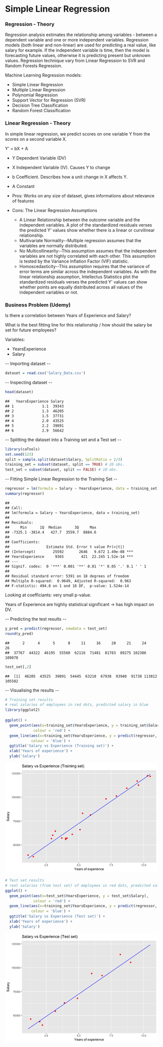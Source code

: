 # Simple Linear Regression


### Regression - Theory
Regression analysis estimates the relationship among variables - between a dependent variable and one or more independent variables.
Regression models (both linear and non-linear) are used for predicting a real value, like salary for example. If the independent variable is time, then the model is forecasting future values, otherwise it is predicting present but unknown values. Regression technique vary from Linear Regression to SVR and Random Forests Regression.

Machine Learning Regression models:

* Simple Linear Regression
* Multiple Linear Regression
* Polynomial Regression
* Support Vector for Regression (SVR)
* Decision Tree Classification
* Random Forest Classification

### Linear Regression - Theory

In simple linear regression, we predict scores on one variable Y from the scores on a second variable X. 

Y' = bX + A

* Y Dependent Variable (DV)
* X Independent Variable (IV). Causes Y to change
* b Coefficient. Describes how a unit change in X affects Y.
* A Constant

* Pros: Works on any size of dataset, gives informations about relevance of features
* Cons: The Linear Regression Assumptions
  * A Linear Relationship between the outcome variable and the independent variables.  A plot of the standardized residuals verses the predicted Y' values show whether there is a linear or curvilinear relationship.
  * Multivariate Normality--Multiple regression assumes that the variables are normally distributed.
  * No Multicollinearity--This assumption assumes that the independent variables are not highly correlated with each other.  This assumption is tested by the Variance Inflation Factor (VIF) statistic.
  * Homoscedasticity--This assumption requires that the variance of error terms are similar across the independent variables.   As with the linear relationship assumption, Intellectus Statistics plot the standardized residuals verses the predicted Y' values can show whether points are equally distributed across all values of the independent variables or not.


### Business Problem (Udemy)

Is there a correlation between Years of Experience and Salary?

What is the best fitting line for this relationship / how should the salary be set for future employees?

Variables:
- YearsExperience
- Salary

-- Importing dataset -- 

```r
dataset = read.csv('Salary_Data.csv')
```

-- Inspecting dataset -- 

```r
head(dataset)
```

```
##   YearsExperience Salary
## 1             1.1  39343
## 2             1.3  46205
## 3             1.5  37731
## 4             2.0  43525
## 5             2.2  39891
## 6             2.9  56642
```
  
-- Splitting the dataset into a Training set and a Test set  -- 

```r
library(caTools)
set.seed(123)
split = sample.split(dataset$Salary, SplitRatio = 2/3)
training_set = subset(dataset, split == TRUE) # 20 obs.
test_set = subset(dataset, split == FALSE) # 10 obs.
```

-- Fitting Simple Linear Regression to the Training Set -- 

```r
regressor = lm(formula = Salary ~ YearsExperience, data = training_set)
summary(regressor)
```

```
## 
## Call:
## lm(formula = Salary ~ YearsExperience, data = training_set)
## 
## Residuals:
##     Min      1Q  Median      3Q     Max 
## -7325.1 -3814.4   427.7  3559.7  8884.6 
## 
## Coefficients:
##                 Estimate Std. Error t value Pr(>|t|)    
## (Intercept)        25592       2646   9.672 1.49e-08 ***
## YearsExperience     9365        421  22.245 1.52e-14 ***
## ---
## Signif. codes:  0 '***' 0.001 '**' 0.01 '*' 0.05 '.' 0.1 ' ' 1
## 
## Residual standard error: 5391 on 18 degrees of freedom
## Multiple R-squared:  0.9649,	Adjusted R-squared:  0.963 
## F-statistic: 494.8 on 1 and 18 DF,  p-value: 1.524e-14
```
Looking at coefficiants: very small p-value.

Years of Experience are highliy statistical significant -> has high impact on DV.

-- Predicting the test results --

```r
y_pred = predict(regressor, newdata = test_set)
round(y_pred)
```

```
##      2      4      5      8     11     16     20     21     24     26 
##  37767  44322  46195  55560  62116  71481  81783  89275 102386 109878
```

```r
test_set[,2]
```

```
##  [1]  46205  43525  39891  54445  63218  67938  93940  91738 113812 105582
```

-- Visualising the results -- 

```r
# Training set results
# real salaries of employees in red dots, predicted salary in blue
library(ggplot2)

ggplot() +
  geom_point(aes(x=training_set$YearsExperience, y = training_set$Salary),
             colour = 'red') +
  geom_line(aes(x=training_set$YearsExperience, y = predict(regressor, newdata = training_set)),
            colour = 'blue') +
  ggtitle('Salary vs Experience (Training set)') +
  xlab('Years of experience') + 
  ylab('Salary')
```

![](LinearRegression_files/figure-html/Visualisation-1.png)<!-- -->



```r
# Test set results
# real salaries (from test set) of employees in red dots, predicted salary in blue (trained on training set)
ggplot() +
  geom_point(aes(x=test_set$YearsExperience, y = test_set$Salary),
             colour = 'red') +
  geom_line(aes(x=training_set$YearsExperience, y = predict(regressor, newdata = training_set)),
            colour = 'blue') +
  ggtitle('Salary vs Experience (Test set)') +
  xlab('Years of experience') + 
  ylab('Salary')
```

![](LinearRegression_files/figure-html/Visualisation2-1.png)<!-- -->


